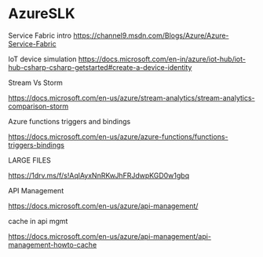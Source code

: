 # AzureSLK

Service Fabric intro
https://channel9.msdn.com/Blogs/Azure/Azure-Service-Fabric


IoT device simulation
https://docs.microsoft.com/en-in/azure/iot-hub/iot-hub-csharp-csharp-getstarted#create-a-device-identity

Stream Vs Storm

https://docs.microsoft.com/en-us/azure/stream-analytics/stream-analytics-comparison-storm

Azure functions triggers and bindings

https://docs.microsoft.com/en-us/azure/azure-functions/functions-triggers-bindings


LARGE FILES

https://1drv.ms/f/s!AqlAyxNnRKwJhFRJdwpKGD0w1gbq

API Management

https://docs.microsoft.com/en-us/azure/api-management/

cache in api mgmt

https://docs.microsoft.com/en-us/azure/api-management/api-management-howto-cache
